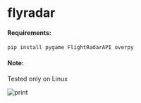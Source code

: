 # flyradar

#### Requirements:
```
pip install pygame FlightRadarAPI overpy
```

#### Note:
Tested only on Linux

![print](https://i.imgur.com/TIGGeGf.jpg)
